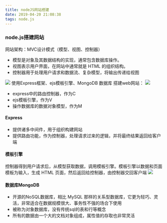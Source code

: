 ```yaml
---
title: nodeJS网站搭建
date: 2019-04-20 21:08:38
tags: node.js
---
```

### node.js搭建网站
网站架构：MVC设计模式（模型、视图、控制器）
- 模型是对象及其数据结构的实现，通常包含数据库操作。
- 视图表示用户界面，在网站中通常就是 HTML 的组织结构。
- 控制器用于处理用户请求和数据流、复杂模型，将输出传递给视图

![](https://ws1.sinaimg.cn/large/e4d30300ly1g29euoz7xtj20l80g0t9x.jpg)
使用Express框架、ejs模板引擎、MongoDB 数据库 搭建web网站：
![](https://ws1.sinaimg.cn/large/e4d30300ly1g29ewf17hfj20hk0oo0u8.jpg)
- express中的路由控制器，作为C
- ejs模板引擎，作为V
- 操作数据库的数据对象模型，作为M
#### Express
- 提供诸多中间件，用于组织构建网站
- 提供路由功能，作为控制器，处理请求过来的逻辑，并将最终结果返回给客户端

#### 模板引擎
控制器得到用户请求后，从模型获取数据，调用模板引擎。模板引擎以数据和页面模板为输入，生成 HTML 页面，然后返回给控制器，由控制器交回客户端
![](https://ws1.sinaimg.cn/large/e4d30300ly1g29f622qx6j20o60gg3zw.jpg)

#### 数据库MongoDB
- 开源的NoSQL数据库，相比 MySQL 那样的关系型数据库，它更为轻巧、灵活，非常适合在数据规模很大、事务性不强的场合下使用
- 被称为对象数据库，没有传统sql的表和行等概念
- 所有的数据由一个大的文档对象组成，属性值的存取也非常灵活